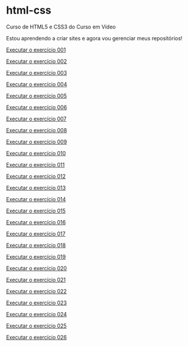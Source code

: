 # html-css
 
Curso de HTML5  e CSS3 do Curso em Vídeo

Estou aprendendo a criar sites e agora vou gerenciar meus repositórios!

<a href="https://shaadnovaes.github.io/html-css/exercicios/ex001/index.html">Executar o exercício 001</a>

<a href="https://shaadnovaes.github.io/html-css/exercicios/ex002/index.html">Executar o exercício 002</a>

<a href="https://shaadnovaes.github.io/html-css/exercicios/ex003/index.html">Executar o exercício 003</a>

<a href="https://shaadnovaes.github.io/html-css/exercicios/ex004/index.html">Executar o exercício 004</a>

<a href="https://shaadnovaes.github.io/html-css/exercicios/ex005/index.html">Executar o exercício 005</a>

<a href="https://shaadnovaes.github.io/html-css/exercicios/ex006/index.html">Executar o exercício 006</a>

<a href="https://shaadnovaes.github.io/html-css/exercicios/ex007/html4.html">Executar o exercício 007</a>

<a href="https://shaadnovaes.github.io/html-css/exercicios/ex008/index.html">Executar o exercício 008</a>

<a href="https://shaadnovaes.github.io/html-css/exercicios/ex009/index.html">Executar o exercício 009</a>

<a href="https://shaadnovaes.github.io/html-css/exercicios/ex010/index.html">Executar o exercício 010</a>

<a href="https://shaadnovaes.github.io/html-css/exercicios/ex011/index.html">Executar o exercício 011</a>

<a href="https://shaadnovaes.github.io/html-css/exercicios/ex012/index.html">Executar o exercício 012</a>

<a href="https://shaadnovaes.github.io/html-css/exercicios/ex013/index.html">Executar o exercício 013</a>

<a href="https://shaadnovaes.github.io/html-css/exercicios/ex014/index.html">Executar o exercício 014</a>

<a href="https://shaadnovaes.github.io/html-css/exercicios/ex015/pagina02.html">Executar o exercício 015</a>

<a href="https://shaadnovaes.github.io/html-css/exercicios/ex016/cor03.html">Executar o exercício 016</a>

<a href="https://shaadnovaes.github.io/html-css/exercicios/ex017/fonte02.html">Executar o exercício 017</a>

<a href="https://shaadnovaes.github.io/html-css/exercicios/ex018/fonte02.html">Executar o exercício 018</a>

<a href="https://shaadnovaes.github.io/html-css/exercicios/ex019/seletor01.html">Executar o exercício 019</a>

<a href="https://shaadnovaes.github.io/html-css/exercicios/ex020/links.html">Executar o exercício 020</a>

<a href="https://shaadnovaes.github.io/html-css/exercicios/ex021/ciaxa01.html">Executar o exercício 021</a>

<a href="https://shaadnovaes.github.io/html-css/exercicios/ex022/fundo007.html">Executar o exercício 022</a>

<a href="https://shaadnovaes.github.io/html-css/exercicios/ex023/tabela006.html">Executar o exercício 023</a>

<a href="https://shaadnovaes.github.io/html-css/exercicios/ex024/iframe003.html">Executar o exercício 024</a>

<a href="https://shaadnovaes.github.io/html-css/exercicios/ex025/form010.html">Executar o exercício 025</a>

<a href="https://shaadnovaes.github.io/html-css/exercicios/ex026/mq005/index.html">Executar o exercício 026</a>

